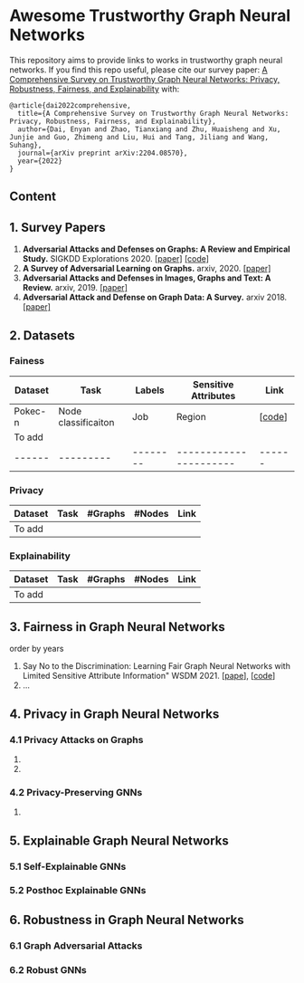 # Awesome Trustworthy Graph Neural Networks
This repository aims to provide links to works in trustworthy graph neural networks. If you find this repo useful, please cite our survey paper: [A Comprehensive Survey on Trustworthy Graph Neural Networks: Privacy, Robustness, Fairness, and Explainability](https://arxiv.org/pdf/2204.08570.pdf) with:
```
@article{dai2022comprehensive,
  title={A Comprehensive Survey on Trustworthy Graph Neural Networks: Privacy, Robustness, Fairness, and Explainability},
  author={Dai, Enyan and Zhao, Tianxiang and Zhu, Huaisheng and Xu, Junjie and Guo, Zhimeng and Liu, Hui and Tang, Jiliang and Wang, Suhang},
  journal={arXiv preprint arXiv:2204.08570},
  year={2022}
}
```

## Content

## 1. Survey Papers
1. **Adversarial Attacks and Defenses on Graphs: A Review and Empirical Study.**
    SIGKDD Explorations 2020. [[paper]](https://arxiv.org/abs/2003.00653) [[code]](https://github.com/DSE-MSU/DeepRobust/)
1. **A Survey of Adversarial Learning on Graphs.**
 arxiv, 2020. [[paper]](https://arxiv.org/abs/2003.05730)
1. **Adversarial Attacks and Defenses in Images, Graphs and Text: A Review.**
   arxiv, 2019. [[paper]](https://arxiv.org/pdf/1909.08072.pdf)
1. **Adversarial Attack and Defense on Graph Data: A Survey.**
    arxiv 2018. [[paper]](https://arxiv.org/pdf/1812.10528.pdf) 

## 2. Datasets
### Fainess
|Dataset|  Task   | Labels | Sensitive Attributes | Link |
|------|---------|--------|----------------------|------|
| Pokec-n | Node classificaiton | Job | Region | [[code](https://github.com/EnyanDai/FairGNN/tree/main/dataset)]|
|To add|
|------|---------|--------|----------------------|------|

### Privacy
| Dataset | Task | #Graphs | #Nodes | Link |
|---------|------|--------|---------|------|
|To add|

### Explainability
| Dataset | Task | #Graphs | #Nodes | Link |
|---------|------|--------|---------|------|
|To add|

## 3. Fairness in Graph Neural Networks
order by years
1. Say No to the Discrimination: Learning Fair Graph Neural Networks with Limited Sensitive Attribute Information" WSDM 2021. [[pape](https://arxiv.org/pdf/2009.01454.pdf)], [[code](https://github.com/EnyanDai/FairGNN)]
1. ...



## 4. Privacy in Graph Neural Networks
### 4.1 Privacy Attacks on Graphs
1. 
1.

### 4.2 Privacy-Preserving GNNs
1. 


## 5. Explainable Graph Neural Networks
### 5.1 Self-Explainable GNNs
### 5.2 Posthoc Explainable GNNs

## 6. Robustness in Graph Neural Networks
### 6.1 Graph Adversarial Attacks
### 6.2 Robust GNNs
